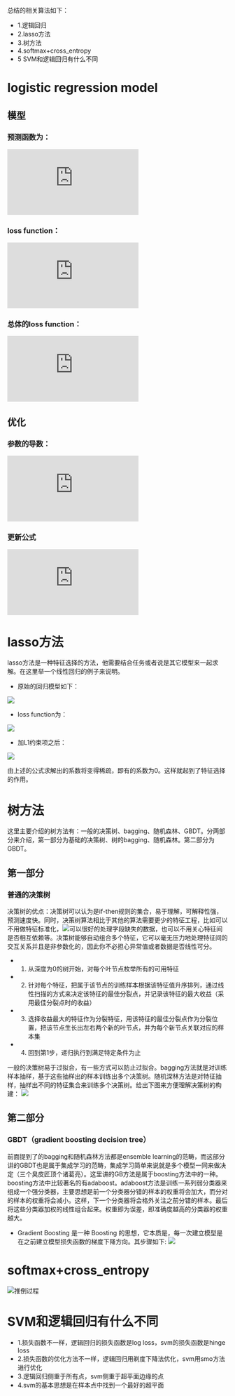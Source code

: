 总结的相关算法如下：
- 1.逻辑回归
- 2.lasso方法
- 3.树方法
- 4.softmax+cross_entropy 
- 5 SVM和逻辑回归有什么不同

# logistic regression model
## 模型

### 预测函数为：

  ![](https://latex.codecogs.com/gif.latex?h_%5Ctheta%28x%29%3D%5Cfrac%7B1%7D%7B1&plus;e%5E%7B-%5Ctheta%5E%7BT%7D%7Bx%7D%7D%7D)
### loss function：

  ![](https://latex.codecogs.com/gif.latex?cost%28h_%7B%5Ctheta%7D%28x_%7Bi%7D%29%2Cy_%7Bi%7D%29%3Dy_%7Bi%7Dlog%28h_%7B%5Ctheta%7D%28x_%7Bi%7D%29%29&plus;%281-y_%7Bi%7D%29log%281-h_%7B%5Ctheta%7D%28x_%7Bi%7D%29%29)
### 总体的loss function：

  ![](https://latex.codecogs.com/gif.latex?J%28%5Ctheta%29%3D-%7B1%5Cover%7Bn%7D%7D%5Csum_%7Bi%3D1%7D%5En%5Bcost%28h_%7B%5Ctheta%7D%28x_%7Bi%7D%29%2Cy_%7Bi%7D%29%3Dy_%7Bi%7Dlog%28h_%7B%5Ctheta%7D%28x_%7Bi%7D%29%29&plus;%281-y_%7Bi%7D%29log%281-h_%7B%5Ctheta%7D%28x_%7Bi%7D%29%29%5D)

## 优化

### 参数的导数：

  ![](https://latex.codecogs.com/gif.latex?%5Cfrac%7B%5Cpartial%7D%7B%5Cpartial%5Ctheta%5E%7Bj%7D%7DJ%28%5Ctheta%29%3D%5Cfrac%7B1%7D%7Bm%7D%5Csum%5Climits_%7Bk%3D1%7D%5E%7Bm%7D%28h_%7B%5Ctheta%7D%28x_k%29-y_k%29x_k%5Ej)
### 更新公式

  ![](https://latex.codecogs.com/gif.latex?%5Ctheta_%7Bj%7D%20%3A%3D%5Ctheta_%7Bj%7D-%20%5Cfrac%7B%5Cpartial%7D%7B%5Cpartial%5Ctheta%5E%7Bj%7D%7DJ%28%5Ctheta%29%3D%5Ctheta_%7Bj%7D-%5Cfrac%7B1%7D%7Bm%7D%5Csum%5Climits_%7Bk%3D1%7D%5E%7Bm%7D%28h_%7B%5Ctheta%7D%28x_k%29-y_k%29x_k%5Ej)
  
# lasso方法
  lasso方法是一种特征选择的方法，他需要结合任务或者说是其它模型来一起求解。在这里举一个线性回归的例子来说明。
  
  - 原始的回归模型如下：
 
  ![](https://pic3.zhimg.com/80/v2-ab16745b61e0c48623a20647a923a266_hd.jpg)
  
  - loss function为：
  
  ![](https://pic4.zhimg.com/80/v2-d8b279a110d966e717f3f56d66b23d24_hd.jpg)
  
  - 加L1约束项之后：
  
  ![](https://pic3.zhimg.com/80/v2-c7e70d404369662a1b46669a8713902e_hd.jpg)
  
  由上述的公式求解出的系数将变得稀疏，即有的系数为0。这样就起到了特征选择的作用。
  
# 树方法
这里主要介绍的树方法有：一般的决策树、bagging、随机森林、GBDT。分两部分来介绍，第一部分为基础的决策树、树的bagging、随机森林。第二部分为GBDT。

## 第一部分
### 普通的决策树
决策树的优点：决策树可以认为是if-then规则的集合，易于理解，可解释性强，预测速度快。同时，决策树算法相比于其他的算法需要更少的特征工程，比如可以不用做特征标准化，![可以很好的处理字段缺失的数据](https://blog.csdn.net/u012328159/article/details/79413610)，也可以不用关心特征间是否相互依赖等。决策树能够自动组合多个特征，它可以毫无压力地处理特征间的交互关系并且是非参数化的，因此你不必担心异常值或者数据是否线性可分。
- 1. 从深度为0的树开始，对每个叶节点枚举所有的可用特征
- 2. 针对每个特征，把属于该节点的训练样本根据该特征值升序排列，通过线性扫描的方式来决定该特征的最佳分裂点，并记录该特征的最大收益（采用最佳分裂点时的收益）
- 3. 选择收益最大的特征作为分裂特征，用该特征的最佳分裂点作为分裂位置，把该节点生长出左右两个新的叶节点，并为每个新节点关联对应的样本集
- 4. 回到第1步，递归执行到满足特定条件为止

一般的决策树易于过拟合，有一些方式可以防止过拟合。bagging方法就是对训练样本抽样，基于这些抽样出的样本训练出多个决策树。随机深林方法是对特征抽样，抽样出不同的特征集合来训练多个决策树。给出下图来方便理解决策树的构建：
![](https://muxuezi.github.io/posts/mlslpic/5.1%20decisiontree.png)

## 第二部分
### GBDT（gradient boosting decision tree）
前面提到了的bagging和随机森林方法都是ensemble learning的范畴，而这部分讲的GBDT也是属于集成学习的范畴，集成学习简单来说就是多个模型一同来做决定（三个臭皮匠顶个诸葛亮）。这里讲的GB方法是属于boosting方法中的一种。boosting方法中比较著名的有adaboost。adaboost方法是训练一系列弱分类器来组成一个强分类器，主要思想是前一个分类器分错的样本的权重将会加大，而分对的样本的权重将会减小。这样，下一个分类器将会格外关注之前分错的样本。最后将这些分类器加权的线性组合起来。权重即为误差，即准确度越高的分类器的权重越大。

- Gradient Boosting 是一种 Boosting 的思想，它本质是，每一次建立模型是在之前建立模型损失函数的梯度下降方向。其步骤如下:
![](https://pic4.zhimg.com/80/v2-c75f66da84db9f86f4191903d1d156d9_hd.jpg)

# softmax+cross_entropy
![推倒过程](https://blog.csdn.net/u014380165/article/details/77284921)

# SVM和逻辑回归有什么不同
- 1.损失函数不一样，逻辑回归的损失函数是log loss，svm的损失函数是hinge loss
- 2.损失函数的优化方法不一样，逻辑回归用剃度下降法优化，svm用smo方法进行优化
- 3.逻辑回归侧重于所有点，svm侧重于超平面边缘的点
- 4.svm的基本思想是在样本点中找到一个最好的超平面


